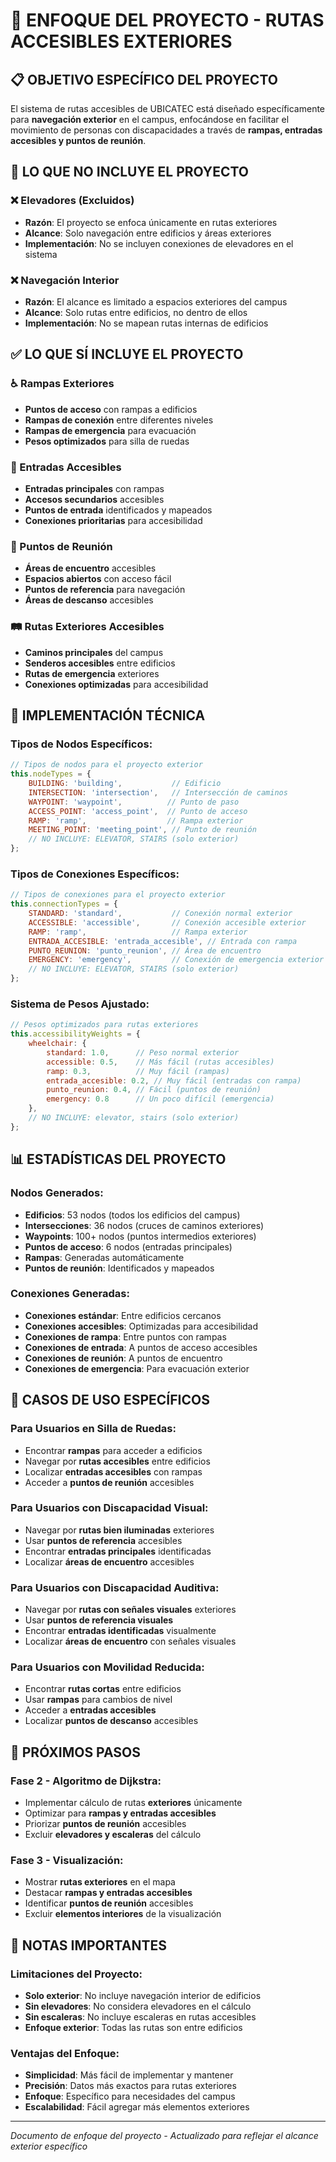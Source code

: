 # 🎯 ENFOQUE DEL PROYECTO - RUTAS ACCESIBLES EXTERIORES

## 📋 **OBJETIVO ESPECÍFICO DEL PROYECTO**

El sistema de rutas accesibles de UBICATEC está diseñado específicamente para **navegación exterior** en el campus, enfocándose en facilitar el movimiento de personas con discapacidades a través de **rampas, entradas accesibles y puntos de reunión**.

## 🚫 **LO QUE NO INCLUYE EL PROYECTO**

### **❌ Elevadores (Excluidos)**
- **Razón**: El proyecto se enfoca únicamente en rutas exteriores
- **Alcance**: Solo navegación entre edificios y áreas exteriores
- **Implementación**: No se incluyen conexiones de elevadores en el sistema

### **❌ Navegación Interior**
- **Razón**: El alcance es limitado a espacios exteriores del campus
- **Alcance**: Solo rutas entre edificios, no dentro de ellos
- **Implementación**: No se mapean rutas internas de edificios

## ✅ **LO QUE SÍ INCLUYE EL PROYECTO**

### **♿ Rampas Exteriores**
- **Puntos de acceso** con rampas a edificios
- **Rampas de conexión** entre diferentes niveles
- **Rampas de emergencia** para evacuación
- **Pesos optimizados** para silla de ruedas

### **🚪 Entradas Accesibles**
- **Entradas principales** con rampas
- **Accesos secundarios** accesibles
- **Puntos de entrada** identificados y mapeados
- **Conexiones prioritarias** para accesibilidad

### **📍 Puntos de Reunión**
- **Áreas de encuentro** accesibles
- **Espacios abiertos** con acceso fácil
- **Puntos de referencia** para navegación
- **Áreas de descanso** accesibles

### **🛤️ Rutas Exteriores Accesibles**
- **Caminos principales** del campus
- **Senderos accesibles** entre edificios
- **Rutas de emergencia** exteriores
- **Conexiones optimizadas** para accesibilidad

## 🔧 **IMPLEMENTACIÓN TÉCNICA**

### **Tipos de Nodos Específicos:**
```javascript
// Tipos de nodos para el proyecto exterior
this.nodeTypes = {
    BUILDING: 'building',           // Edificio
    INTERSECTION: 'intersection',   // Intersección de caminos
    WAYPOINT: 'waypoint',          // Punto de paso
    ACCESS_POINT: 'access_point',  // Punto de acceso
    RAMP: 'ramp',                  // Rampa exterior
    MEETING_POINT: 'meeting_point', // Punto de reunión
    // NO INCLUYE: ELEVATOR, STAIRS (solo exterior)
};
```

### **Tipos de Conexiones Específicos:**
```javascript
// Tipos de conexiones para el proyecto exterior
this.connectionTypes = {
    STANDARD: 'standard',           // Conexión normal exterior
    ACCESSIBLE: 'accessible',       // Conexión accesible exterior
    RAMP: 'ramp',                   // Rampa exterior
    ENTRADA_ACCESIBLE: 'entrada_accesible', // Entrada con rampa
    PUNTO_REUNION: 'punto_reunion', // Área de encuentro
    EMERGENCY: 'emergency',         // Conexión de emergencia exterior
    // NO INCLUYE: ELEVATOR, STAIRS (solo exterior)
};
```

### **Sistema de Pesos Ajustado:**
```javascript
// Pesos optimizados para rutas exteriores
this.accessibilityWeights = {
    wheelchair: {
        standard: 1.0,      // Peso normal exterior
        accessible: 0.5,    // Más fácil (rutas accesibles)
        ramp: 0.3,          // Muy fácil (rampas)
        entrada_accesible: 0.2, // Muy fácil (entradas con rampa)
        punto_reunion: 0.4, // Fácil (puntos de reunión)
        emergency: 0.8      // Un poco difícil (emergencia)
    },
    // NO INCLUYE: elevator, stairs (solo exterior)
};
```

## 📊 **ESTADÍSTICAS DEL PROYECTO**

### **Nodos Generados:**
- **Edificios**: 53 nodos (todos los edificios del campus)
- **Intersecciones**: 36 nodos (cruces de caminos exteriores)
- **Waypoints**: 100+ nodos (puntos intermedios exteriores)
- **Puntos de acceso**: 6 nodos (entradas principales)
- **Rampas**: Generadas automáticamente
- **Puntos de reunión**: Identificados y mapeados

### **Conexiones Generadas:**
- **Conexiones estándar**: Entre edificios cercanos
- **Conexiones accesibles**: Optimizadas para accesibilidad
- **Conexiones de rampa**: Entre puntos con rampas
- **Conexiones de entrada**: A puntos de acceso accesibles
- **Conexiones de reunión**: A puntos de encuentro
- **Conexiones de emergencia**: Para evacuación exterior

## 🎯 **CASOS DE USO ESPECÍFICOS**

### **Para Usuarios en Silla de Ruedas:**
- Encontrar **rampas** para acceder a edificios
- Navegar por **rutas accesibles** entre edificios
- Localizar **entradas accesibles** con rampas
- Acceder a **puntos de reunión** accesibles

### **Para Usuarios con Discapacidad Visual:**
- Navegar por **rutas bien iluminadas** exteriores
- Usar **puntos de referencia** accesibles
- Encontrar **entradas principales** identificadas
- Localizar **áreas de encuentro** accesibles

### **Para Usuarios con Discapacidad Auditiva:**
- Navegar por **rutas con señales visuales** exteriores
- Usar **puntos de referencia visuales**
- Encontrar **entradas identificadas** visualmente
- Localizar **áreas de encuentro** con señales visuales

### **Para Usuarios con Movilidad Reducida:**
- Encontrar **rutas cortas** entre edificios
- Usar **rampas** para cambios de nivel
- Acceder a **entradas accesibles**
- Localizar **puntos de descanso** accesibles

## 🚀 **PRÓXIMOS PASOS**

### **Fase 2 - Algoritmo de Dijkstra:**
- Implementar cálculo de rutas **exteriores** únicamente
- Optimizar para **rampas y entradas accesibles**
- Priorizar **puntos de reunión** accesibles
- Excluir **elevadores y escaleras** del cálculo

### **Fase 3 - Visualización:**
- Mostrar **rutas exteriores** en el mapa
- Destacar **rampas y entradas accesibles**
- Identificar **puntos de reunión** accesibles
- Excluir **elementos interiores** de la visualización

## 📝 **NOTAS IMPORTANTES**

### **Limitaciones del Proyecto:**
- **Solo exterior**: No incluye navegación interior de edificios
- **Sin elevadores**: No considera elevadores en el cálculo
- **Sin escaleras**: No incluye escaleras en rutas accesibles
- **Enfoque exterior**: Todas las rutas son entre edificios

### **Ventajas del Enfoque:**
- **Simplicidad**: Más fácil de implementar y mantener
- **Precisión**: Datos más exactos para rutas exteriores
- **Enfoque**: Específico para necesidades del campus
- **Escalabilidad**: Fácil agregar más elementos exteriores

---

*Documento de enfoque del proyecto - Actualizado para reflejar el alcance exterior específico*
